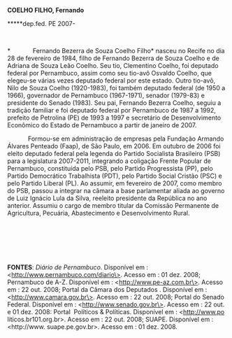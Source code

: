 **COELHO FILHO, Fernando**

**\***dep.fed. PE 2007-

 

*             Fernando Bezerra de Souza Coelho Filho* nasceu no Recife
no dia 28 de fevereiro de 1984, filho de Fernando Bezerra de Souza
Coelho e de Adriana de Souza Leão Coelho. Seu tio, Clementino Coelho,
foi deputado federal por Pernambuco, assim como seu tio-avô Osvaldo
Coelho, que elegeu-se várias vezes deputado federal por este estado.
Outro tio-avô, Nilo de Souza Coelho (1920-1983), foi também deputado
federal (de 1950 a 1966), governador de Pernambuco (1967-1971), senador
(1979-83) e presidente do Senado (1983). Seu pai, Fernando Bezerra
Coelho, seguiu a tradição familiar e foi deputado federal por Pernambuco
de 1987 a 1992, prefeito de Petrolina (PE) de 1993 a 1997 e secretário
de Desenvolvimento Econômico do Estado de Pernambuco a partir de janeiro
de 2007.

            Formou-se em administração de empresas pela Fundação Armando
Álvares Penteado (Faap), de São Paulo, em 2006. Em outubro de 2006 foi
eleito deputado federal pela legenda do Partido Socialista Brasileiro
(PSB) para a legislatura 2007-2011, integrando a coligação Frente
Popular de Pernambuco, constituída pelo PSB, pelo Partido Progressista
(PP), pelo Partido Democrático Trabalhista (PDT), pelo Partido Social
Cristão (PSC) e pelo Partido Liberal (PL). Ao assumir, em fevereiro de
2007, como membro do PSB, passou a integrar na câmara a base parlamentar
aliada ao governo de Luiz Ignácio Lula da Silva, reeleito presidente da
República no ano anterior. Assumiu o cargo de membro titular da Comissão
Permanente de Agricultura, Pecuária, Abastecimento e Desenvolvimento
Rural.

 

 

 

**FONTES**: *Diário de Pernambuco*. Disponível em :
\<http://www.pernambuco.com/diario\>. Acesso em : 01 dez. 2008;
Pernambuco de A-Z. Disponível em : \<http://www.pe-az.com.br\>. Acesso
em : 22 out. 2008; Portal da Câmara dos Deputados . Disponível em :
\<http://www.camara.gov.br\>. Acesso em : 22 out. 2008; Portal do Senado
Federal. Disponível em : \<http://www.senado.gov.br\>. Acesso em : 22
out. e 01 dez. 2008: Portal  Políticos & Políticas. Disponível em :
\<http://www.po liticos.br101.org.br\>. Acesso em : 22 out. 2008; SUAPE.
Disponível em : \<http://www. suape.pe.gov.br\>. Acesso em : 01 dez.
2008.

 

 

 

 

 

 

 
